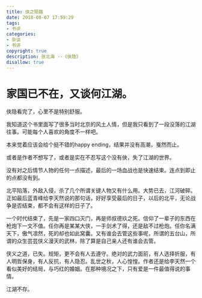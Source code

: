 ```yaml
---
title: 侠之陌路
date: 2018-08-07 17:59:29
tags: 
- 书评
categories:
- 杂谈
- 书评
copyright: true
description: 张北海 --《侠隐》
disallow: true
---
```


# 家国已不在，又谈何江湖。

俠隐看完了，心里不是特别舒服。

我知道这个书里面写了很多当时北京的风土人情，但是我只看到了一段没落的江湖往事。可能每个人喜欢的角度不一样吧。

本来觉着应该会给个挺不错的happy ending，结果并没有高潮，戛然而止。

或者是作者不想写了，或者是实在不忍写这个没有俠，失了江湖的世界。

没有对之后情节人物的任何一点描述，最后的一场血战也是快速结束。连点到即止的点都没有到。

北平陷落，外敌入侵，杀了几个所谓关键人物又有什么用。大势已去，江河破碎。正如最后蓝青峰给李天然说的那句话，好好享受最后的日子，以后的北平，无论战争是否结束，都不会有这样的日子了。

一个时代结束了，先是一家四口灭门，再是师叔德玖之死。信仰了一辈子的东西在枪炮下一文不值。任你再是某某大侠，一手剑术了得，还是敌不过枪炮。任你名满天下，傲气凛然，死的却也如此窝囊。又有谁会去管这些事呢，所谓的五台山，所谓的众生芸芸侠义漫天的武林，除了算是自己亲人还有谁会去管。

侠义之道，已失。规矩，更不会有人去遵守。绝对的武力面前，有人选择折服，有人明哲保身，有人反抗，有人隐忍。乱世之秋，人心惶惶。作者还是给李天然一个看似美好的结局，与巧红的婚姻。在那种境况之下，只有爱是一件最值得说的事情。

江湖不存。



